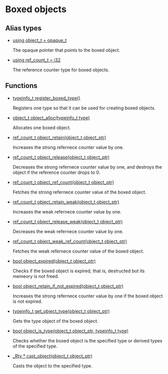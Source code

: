 # Boxed objects
## Alias types
* [using object_t =  opaque_t](group___runtime_object_1ga4d287a1c3bd0821c2391f4613686e35a.md)

    The opaque pointer that points to the boxed object. 

* [using ref_count_t =  i32](group___runtime_object_1gaa7422c517659edae01f5701669e17b26.md)

    The reference counter type for boxed objects. 

## Functions
* [typeinfo_t register_boxed_type()](group___runtime_object_1ga316fa5c9dec593e4cab7782fd8e64463.md)

    Registers one type so that it can be used for creating boxed objects. 

* [object_t object_alloc(typeinfo_t type)](group___runtime_object_1gabbcaac45f20e9e4c322fb1db0376b641.md)

    Allocates one boxed object. 

* [ref_count_t object_retain(object_t object_ptr)](group___runtime_object_1ga58de8f9cd270cba319bf80ec78fe51a7.md)

    Increases the strong refernece counter value by one. 

* [ref_count_t object_release(object_t object_ptr)](group___runtime_object_1ga7f822bf9876967630b4090507fff9465.md)

    Decreases the strong refernece counter value by one, and destroys the object if the reference counter drops to 0. 

* [ref_count_t object_ref_count(object_t object_ptr)](group___runtime_object_1ga649ddc0df3cdb7de5b618e692c35422c.md)

    Fetches the strong refernece counter value of the boxed object. 

* [ref_count_t object_retain_weak(object_t object_ptr)](group___runtime_object_1gab248f4fee54777f33eca884e848e5c06.md)

    Increases the weak refernece counter value by one. 

* [ref_count_t object_release_weak(object_t object_ptr)](group___runtime_object_1ga7db877575d1b92c06f6f0c574b93d15a.md)

    Decreases the weak refernece counter value by one. 

* [ref_count_t object_weak_ref_count(object_t object_ptr)](group___runtime_object_1ga19abee83cfb28d61706d21b381ef19b6.md)

    Fetches the weak refernece counter value of the boxed object. 

* [bool object_expired(object_t object_ptr)](group___runtime_object_1ga50969679bdddcd28a4f928c1da2959a7.md)

    Checks if the boxed object is expired, that is, destructed but its memeory is not freed. 

* [bool object_retain_if_not_expired(object_t object_ptr)](group___runtime_object_1ga9b9cee2ec7070dbd1b08dce660286306.md)

    Increases the strong refernece counter value by one if the boxed object is not expired. 

* [typeinfo_t get_object_type(object_t object_ptr)](group___runtime_object_1gaaaf5d608c320cd98447d41b15d8978b0.md)

    Gets the type object of the boxed object. 

* [bool object_is_type(object_t object_ptr, typeinfo_t type)](group___runtime_object_1gaad33cfe88e42fcc1929b7949b6d8574f.md)

    Checks whether the boxed object is the specified type or derived types of the specified type. 

* [_Rty * cast_object(object_t object_ptr)](group___runtime_object_1ga9b42ae46efc0d90e598a95e04187e5d8.md)

    Casts the object to the specified type. 

